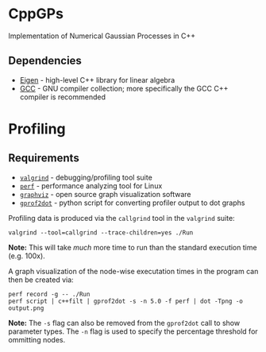 # CppGPs
Implementation of Numerical Gaussian Processes in C++

## Dependencies
* [Eigen](https://eigen.tuxfamily.org/dox/GettingStarted.html) - high-level C++ library for linear algebra
* [GCC](https://gcc.gnu.org/) - GNU compiler collection; more specifically the GCC C++ compiler is recommended

# Profiling
## Requirements
* [`valgrind`](http://valgrind.org/docs/manual/quick-start.html) - debugging/profiling tool suite
* [`perf`](https://en.wikipedia.org/wiki/Perf_(Linux)) - performance analyzing tool for Linux
* [`graphviz`](https://www.graphviz.org/) - open source graph visualization software
* [`gprof2dot`](https://github.com/jrfonseca/gprof2dot) - python script for converting profiler output to dot graphs

Profiling data is produced via the `callgrind` tool in the `valgrind` suite:
```
valgrind --tool=callgrind --trace-children=yes ./Run
```
__Note:__ This will take _much_ more time to run than the standard execution time (e.g. 100x).


A graph visualization of the node-wise executation times in the program can then be created via:
```
perf record -g -- ./Run
perf script | c++filt | gprof2dot -s -n 5.0 -f perf | dot -Tpng -o output.png
```
[//]: # (COMMENT: perf script | c++filt | python /usr/lib/python3.7/site-packages/gprof2dot.py -f perf | dot -Tpng -o output.png)


__Note:__ The `-s` flag can also be removed from the `gprof2dot` call to show parameter types.  The `-n` flag is used to specify the percentage threshold for ommitting nodes.
